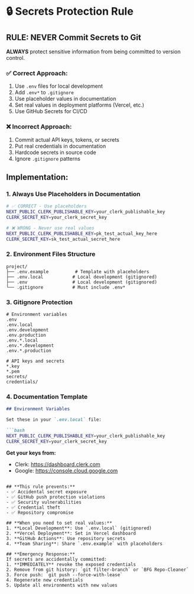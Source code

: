 # 🔒 Secrets Protection Rule

## **RULE: NEVER Commit Secrets to Git**

**ALWAYS** protect sensitive information from being committed to version control.

### ✅ **Correct Approach:**
1. Use `.env` files for local development
2. Add `.env*` to `.gitignore`
3. Use placeholder values in documentation
4. Set real values in deployment platforms (Vercel, etc.)
5. Use GitHub Secrets for CI/CD

### ❌ **Incorrect Approach:**
1. Commit actual API keys, tokens, or secrets
2. Put real credentials in documentation
3. Hardcode secrets in source code
4. Ignore `.gitignore` patterns

## **Implementation:**

### 1. Always Use Placeholders in Documentation
```bash
# ✅ CORRECT - Use placeholders
NEXT_PUBLIC_CLERK_PUBLISHABLE_KEY=your_clerk_publishable_key
CLERK_SECRET_KEY=your_clerk_secret_key

# ❌ WRONG - Never use real values
NEXT_PUBLIC_CLERK_PUBLISHABLE_KEY=pk_test_actual_key_here
CLERK_SECRET_KEY=sk_test_actual_secret_here
```

### 2. Environment Files Structure
```
project/
├── .env.example          # Template with placeholders
├── .env.local           # Local development (gitignored)
├── .env                 # Local development (gitignored)
└── .gitignore           # Must include .env*
```

### 3. Gitignore Protection
```gitignore
# Environment variables
.env
.env.local
.env.development
.env.production
.env.*.local
.env.*.development
.env.*.production

# API keys and secrets
*.key
*.pem
secrets/
credentials/
```

### 4. Documentation Template
```markdown
## Environment Variables

Set these in your `.env.local` file:

```bash
NEXT_PUBLIC_CLERK_PUBLISHABLE_KEY=your_clerk_publishable_key
CLERK_SECRET_KEY=your_clerk_secret_key
```

**Get your keys from:**
- Clerk: https://dashboard.clerk.com
- Google: https://console.cloud.google.com
```

## **This rule prevents:**
- ✅ Accidental secret exposure
- ✅ GitHub push protection violations
- ✅ Security vulnerabilities
- ✅ Credential theft
- ✅ Repository compromise

## **When you need to set real values:**
1. **Local Development**: Use `.env.local` (gitignored)
2. **Vercel Deployment**: Set in Vercel dashboard
3. **GitHub Actions**: Use repository secrets
4. **Team Sharing**: Share `.env.example` with placeholders

## **Emergency Response:**
If secrets are accidentally committed:
1. **IMMEDIATELY** revoke the exposed credentials
2. Remove from git history: `git filter-branch` or `BFG Repo-Cleaner`
3. Force push: `git push --force-with-lease`
4. Regenerate new credentials
5. Update all environments with new values
